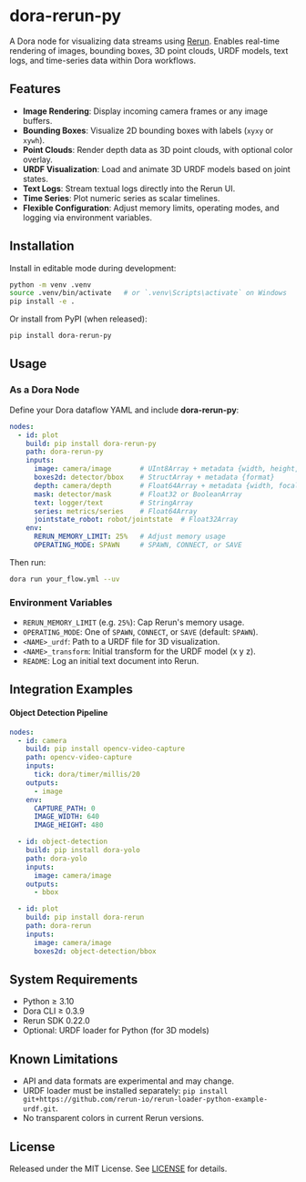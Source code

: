 # dora-rerun-py

A Dora node for visualizing data streams using [Rerun](https://rerun.io). Enables real-time rendering of images, bounding boxes, 3D point clouds, URDF models, text logs, and time-series data within Dora workflows.

## Features

- **Image Rendering**: Display incoming camera frames or any image buffers.
- **Bounding Boxes**: Visualize 2D bounding boxes with labels (`xyxy` or `xywh`).
- **Point Clouds**: Render depth data as 3D point clouds, with optional color overlay.
- **URDF Visualization**: Load and animate 3D URDF models based on joint states.
- **Text Logs**: Stream textual logs directly into the Rerun UI.
- **Time Series**: Plot numeric series as scalar timelines.
- **Flexible Configuration**: Adjust memory limits, operating modes, and logging via environment variables.

## Installation

Install in editable mode during development:
```bash
python -m venv .venv
source .venv/bin/activate   # or `.venv\Scripts\activate` on Windows
pip install -e .
```

Or install from PyPI (when released):
```bash
pip install dora-rerun-py
```

## Usage

### As a Dora Node

Define your Dora dataflow YAML and include **dora-rerun-py**:

```yaml
nodes:
  - id: plot
    build: pip install dora-rerun-py
    path: dora-rerun-py
    inputs:
      image: camera/image       # UInt8Array + metadata {width, height, encoding}
      boxes2d: detector/bbox    # StructArray + metadata {format}
      depth: camera/depth       # Float64Array + metadata {width, focal, resolution}
      mask: detector/mask       # Float32 or BooleanArray
      text: logger/text         # StringArray
      series: metrics/series    # Float64Array
      jointstate_robot: robot/jointstate  # Float32Array
    env:
      RERUN_MEMORY_LIMIT: 25%   # Adjust memory usage
      OPERATING_MODE: SPAWN     # SPAWN, CONNECT, or SAVE
```

Then run:
```bash
dora run your_flow.yml --uv
```

### Environment Variables

- `RERUN_MEMORY_LIMIT` (e.g. `25%`): Cap Rerun's memory usage.
- `OPERATING_MODE`: One of `SPAWN`, `CONNECT`, or `SAVE` (default: `SPAWN`).
- `<NAME>_urdf`: Path to a URDF file for 3D visualization.
- `<NAME>_transform`: Initial transform for the URDF model (x y z).
- `README`: Log an initial text document into Rerun.

## Integration Examples

#### Object Detection Pipeline

```yaml
nodes:
  - id: camera
    build: pip install opencv-video-capture
    path: opencv-video-capture
    inputs:
      tick: dora/timer/millis/20
    outputs:
      - image
    env:
      CAPTURE_PATH: 0
      IMAGE_WIDTH: 640
      IMAGE_HEIGHT: 480

  - id: object-detection
    build: pip install dora-yolo
    path: dora-yolo
    inputs:
      image: camera/image
    outputs:
      - bbox

  - id: plot
    build: pip install dora-rerun
    path: dora-rerun
    inputs:
      image: camera/image
      boxes2d: object-detection/bbox

```

## System Requirements

- Python ≥ 3.10
- Dora CLI ≥ 0.3.9
- Rerun SDK 0.22.0
- Optional: URDF loader for Python (for 3D models)

## Known Limitations

- API and data formats are experimental and may change.
- URDF loader must be installed separately: `pip install git+https://github.com/rerun-io/rerun-loader-python-example-urdf.git`.
- No transparent colors in current Rerun versions.

## License

Released under the MIT License. See [LICENSE](LICENSE) for details.

